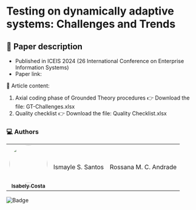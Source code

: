 
# Testing on dynamically adaptive systems: Challenges and Trends

## 📌 Paper description
- Published in ICEIS 2024 (26 International Conference on Enterprise Information Systems)
- Paper link:
 
📌 Article content:
1. Axial coding phase of Grounded Theory procedures
   👉 Download the file: GT-Challenges.xlsx
3. Quality checklist
   👉 Download the file: Quality Checklist.xlsx

### 💻 Authors
<table>
  <tr>
    <td align="center"><a href="https://github.com/isabelycosta"> <img style="border-radius: 50%;" src="https://avatars.githubusercontent.com/u/31971965?v=4" width="100px;" alt=""/> <br /> <sub><b>Isabely Costa</b></sub></a> <a href="https://github.com/isabelycosta//"</a></td>
    <td align="center"> Ismayle S. Santos </td>
    <td align="center"> Rossana M. C. Andrade</td>
  </tr>
  </tr>
</table>

![Badge](https://img.shields.io/badge/Copyright-2024-%237159c1?style=for-the-badge&logo=ghost)


